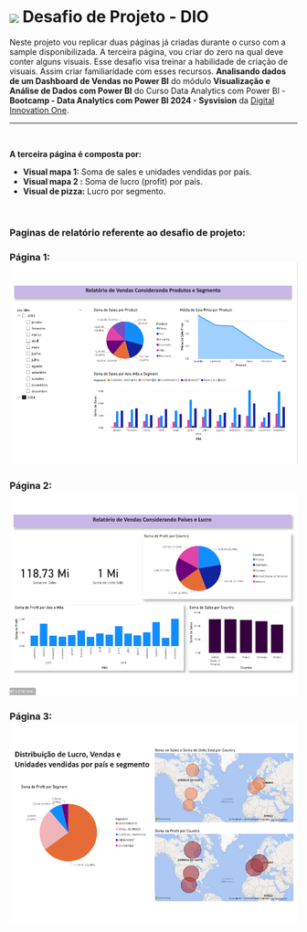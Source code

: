 <h1>
    <a href="https://www.dio.me/">
     <img align="center" width="40px" src="https://hermes.digitalinnovation.one/assets/diome/logo-minimized.png"></a>
    <span> Desafio de Projeto - DIO</span>
</h1>

Neste projeto vou replicar duas páginas já criadas durante o curso com a sample disponibilizada. A terceira página, vou criar do zero na qual deve conter alguns visuais. Esse desafio visa treinar a habilidade de criação de visuais. Assim criar familiaridade com esses recursos. **Analisando dados de um Dashboard de Vendas no Power BI** do módulo **Visualização e Análise de Dados com Power BI** do Curso Data Analytics com Power BI - **Bootcamp - Data Analytics com Power BI 2024 - Sysvision** da [Digital Innovation One](https://www.dio.me/).

---
<br>

**A terceira página é composta por:**

- **Visual mapa 1:** Soma de sales e unidades vendidas por país.
- **Visual mapa 2 :** Soma de lucro (profit) por país.
- **Visual de pizza:** Lucro por segmento.
<br>

### Paginas de relatório referente ao desafio de projeto:
### Página 1:![page_1](https://github.com/fsousa-hub/desafio-analytics-data-powerbi/blob/main/Pagina1.png?raw=true)
### Página 2:![page_2](https://github.com/fsousa-hub/desafio-analytics-data-powerbi/blob/main/Pagina%202.png?raw=true)
### Página 3:![page_3](https://github.com/fsousa-hub/desafio-analytics-data-powerbi/blob/main/Pagina%203.png?raw=true)

